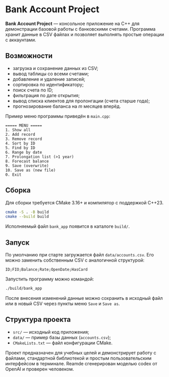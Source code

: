 # Bank Account Project

**Bank Account Project** — консольное приложение на C++ для демонстрации базовой работы с банковскими счетами. Программа хранит данные в CSV файлах и позволяет выполнять простые операции с аккаунтами.

## Возможности

- загрузка и сохранение данных из CSV;
- вывод таблицы со всеми счетами;
- добавление и удаление записей;
- сортировка по идентификатору;
- поиск счета по ID;
- фильтрация по дате открытия;
- вывод списка клиентов для пролонгации (счета старше года);
- прогнозирование баланса на *m* месяцев вперёд.

Пример меню программы приведён в `main.cpp`:

```text
===== MENU =====
1. Show all
2. Add record
3. Remove record
4. Sort by ID
5. Find by ID
6. Range by date
7. Prolongation list (>1 year)
8. Forecast balance
9. Save (overwrite)
10. Save as (new file)
0. Exit
```

## Сборка

Для сборки требуется CMake 3.16+ и компилятор с поддержкой C++23.

```bash
cmake -S . -B build
cmake --build build
```

Исполняемый файл `bank_app` появится в каталоге `build/`.

## Запуск

По умолчанию при старте загружается файл `data/accounts.csv`. Его можно заменить собственным CSV c аналогичной структурой:

```
ID;FIO;Balance;Rate;OpenDate;HasCard
```

Запустить программу можно командой:

```bash
./build/bank_app
```

После внесения изменений данные можно сохранить в исходный файл или в новый CSV через пункты меню `Save` и `Save as`.

## Структура проекта

- `src/` — исходный код приложения;
- `data/` — пример базы данных (`accounts.csv`);
- `CMakeLists.txt` — файл конфигурации CMake.

Проект предназначен для учебных целей и демонстрирует работу с файлами, стандартной библиотекой и простым пользовательским интерфейсом в терминале.
Reamde сгенерирован моделью codex от OpenAI и проверен человеком.


